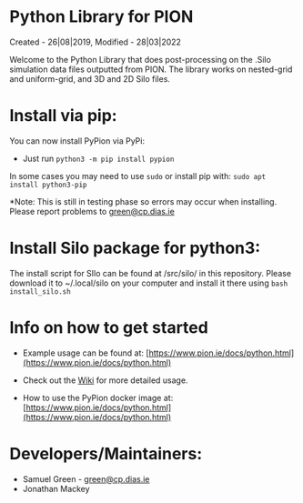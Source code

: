 # Python Library for PION
Created - 26|08|2019,
Modified - 28|03|2022

Welcome to the Python Library that does post-processing on the .Silo simulation data files outputted from PION. The library works on nested-grid and uniform-grid, and 3D and 2D Silo files.

# Install via pip:

You can now install PyPion via PyPi:

* Just run `python3 -m pip install pypion`

In some cases you may need to use `sudo` or install pip with: `sudo apt install python3-pip`

*Note: This is still in testing phase so errors may occur when installing. Please report problems to green@cp.dias.ie

# Install Silo package for python3:

The install script for SIlo can be found at /src/silo/ in this repository. Please download it to ~/.local/silo on your computer and install it there using `bash install_silo.sh` 

# Info on how to get started

* Example usage can be found at: [https://www.pion.ie/docs/python.html](https://www.pion.ie/docs/python.html)

* Check out the [Wiki](https://git.dias.ie/compastro/pion_python/-/wikis/home) for more detailed usage.

* How to use the PyPion docker image at: [https://www.pion.ie/docs/python.html](https://www.pion.ie/docs/python.html)


# Developers/Maintainers:

* Samuel Green - green@cp.dias.ie
* Jonathan Mackey

